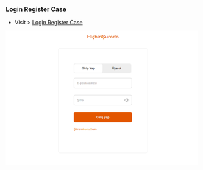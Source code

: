 ### Login Register Case
- Visit > [Login Register Case](https://ugurkarakurt.github.io/Frontend-Challanges/10-Login-Register-Case/)

 ![image info](screenshot.png)
